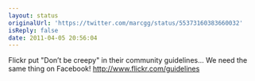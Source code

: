 ```yaml
---
layout: status
originalUrl: 'https://twitter.com/marcgg/status/55373160383660032'
isReply: false
date: 2011-04-05 20:56:04
---
```


Flickr put "Don’t be creepy" in their community guidelines... We need the same thing on Facebook! http://www.flickr.com/guidelines
